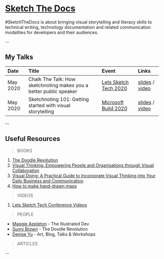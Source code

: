 # [Sketch The Docs](https://sketchthedocs.github.io)

#SketchTheDocs is about bringing visual storytelling and literacy skills to technical writing, technology documentation and related communication modalities for developers and their audiences. 


--
## My Talks

| Date     | Title   | Event     |  Links   |
| :------ | :---------- | :----------- | :----------- |
| May 2020 |  Chalk The Talk: How sketchnoting makes you a better public speaker  | [Lets Sketch Tech 2020](https://letssketchtech.com/)  | [slides](https://speakerdeck.com/nitya/number-chalkthetalk-how-sketchnoting-makes-you-a-better-public-speaker) / [video](https://www.youtube.com/watch?v=cQOo1U57XyM) |
| May 2020 |  Sketchnoting 101: Getting started with visual storytelling  | [Microsoft Build 2020]() |  [slides](https://speakerdeck.com/nitya/sketchnoting-101-getting-started-with-visual-storytelling) / [video](https://mybuild.microsoft.com/sessions/c55c7a7e-497e-42c1-8938-a3a8de94bd7d?source=sessions)|


--
## Useful Resources

> BOOKS

1. [The Doodle Revolution](https://www.amazon.com/Doodle-Revolution-Unlock-Power-Differently/dp/1591847036/ref=sr_1_1)
2. [Visual Thinking: Empowering People and Organisations through Visual Collaboration](https://www.amazon.com/Visual-Thinking-Empowering-Organizations-Collaboration/dp/9063694539/ref=sr_1_3)
3. [Visual Doing: A Practical Guide to Incorporate Visual Thinking into Your Daily Business and Communication](https://www.amazon.com/Visual-Doing-Applying-Thinking-Business/dp/9063694997/ref=sr_1_4)
4. [How to make hand-drawn maps](https://www.amazon.com/How-Make-Hand-Drawn-Maps-Creative/dp/1452169918/ref=sr_1_6)

> VIDEOS

1. [Lets Sketch Tech Conference Videos](https://www.youtube.com/channel/UCGdjMmPqxd1i-4q0tg3Og-A/videos)

> PEOPLE

* [Maggie Appleton](https://maggieappleton.com/) - The Illustrated Dev
* [Sunni Brown](http://thedoodlerevolution.com/) - The Doodle Revolution
* [Denise Yu](https://deniseyu.io/art/) - Art, Blog, Talks & Workshops

> ARTICLES

-- 

